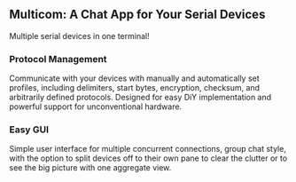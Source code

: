 ## Multicom: A Chat App for Your Serial Devices
Multiple serial devices in one terminal!

### Protocol Management
Communicate with your devices with manually and automatically set profiles, including delimiters, start bytes, encryption, checksum, and arbitrarily defined protocols. Designed for easy DiY implementation and powerful support for unconventional hardware.

### Easy GUI
Simple user interface for multiple concurrent connections, group chat style, with the option to split devices off to their own pane to clear the clutter or to see the big picture with one aggregate view.
